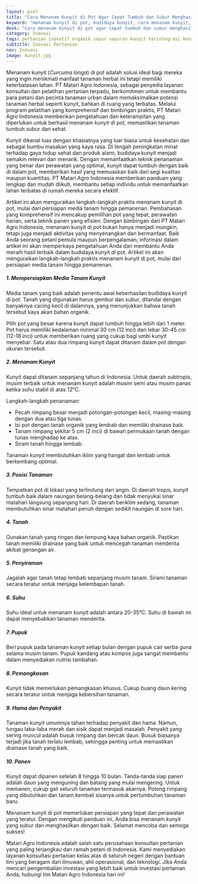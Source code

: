 ```yaml
---
layout: post
title: "Cara Menanam Kunyit di Pot Agar Cepat Tumbuh dan Subur Menghasilkan"
keyword: "menanam kunyit di pot, budidaya kunyit, cara menanam kunyit, tanaman kunyit subur, pertanian urban, PT Matari Agro Indonesia"
desk: "Cara menanam kunyit di pot agar cepat tumbuh dan subur menghasilkan. Dapatkan panduan lengkap mulai dari persiapan media tanam hingga cara panen."
category: Inovasi
tags: pertanian inovatif organik sayur sayuran kunyit terintegrasi konsultan ketahanan pangan
subtitle: Inovasi Pertanian
nav: Inovasi
image: kunyit.jpg
---
```


Menanam kunyit (*Curcuma longa*) di pot adalah solusi ideal bagi mereka yang ingin menikmati manfaat tanaman herbal ini tetapi memiliki keterbatasan lahan. PT Matari Agro Indonesia, sebagai penyedia layanan konsultan dan pelatihan pertanian terpadu, berkomitmen untuk membantu para petani dan pecinta tanaman urban dalam memaksimalkan potensi tanaman herbal seperti kunyit, bahkan di ruang yang terbatas. Melalui program pelatihan yang komprehensif dan bimbingan praktis, PT Matari Agro Indonesia memberikan pengetahuan dan keterampilan yang diperlukan untuk berhasil menanam kunyit di pot, memastikan tanaman tumbuh subur dan sehat.

Kunyit dikenal luas dengan khasiatnya yang luar biasa untuk kesehatan dan sebagai bumbu masakan yang kaya rasa. Di tengah peningkatan minat terhadap gaya hidup sehat dan produk alami, budidaya kunyit menjadi semakin relevan dan menarik. Dengan memanfaatkan teknik penanaman yang benar dan perawatan yang optimal, kunyit dapat tumbuh dengan baik di dalam pot, memberikan hasil yang memuaskan baik dari segi kualitas maupun kuantitas. PT Matari Agro Indonesia memberikan panduan yang lengkap dan mudah diikuti, membantu setiap individu untuk memanfaatkan lahan terbatas di rumah mereka secara efektif.

Artikel ini akan menguraikan langkah-langkah praktis menanam kunyit di pot, mulai dari persiapan media tanam hingga pemanenan. Pembahasan yang komprehensif ini mencakup pemilihan pot yang tepat, perawatan harian, serta teknik panen yang efisien. Dengan bimbingan dari PT Matari Agro Indonesia, menanam kunyit di pot bukan hanya menjadi mungkin, tetapi juga menjadi aktivitas yang menyenangkan dan bermanfaat. Baik Anda seorang petani pemula maupun berpengalaman, informasi dalam artikel ini akan memperkaya pengetahuan Anda dan membantu Anda meraih hasil terbaik dalam budidaya kunyit di pot. Artikel ini akan menguraikan langkah-langkah praktis menanam kunyit di pot, mulai dari persiapan media tanam hingga pemanenan.

##### 1. Mempersiapkan Media Tanam Kunyit

Media tanam yang baik adalah penentu awal keberhasilan budidaya kunyit di pot. Tanah yang digunakan harus gembur dan subur, ditandai dengan banyaknya cacing kecil di dalamnya, yang menunjukkan bahwa tanah tersebut kaya akan bahan organik. 

Pilih pot yang besar karena kunyit dapat tumbuh hingga lebih dari 1 meter. Pot harus memiliki kedalaman minimal 30 cm (12 inci) dan lebar 30-45 cm (12-18 inci) untuk memberikan ruang yang cukup bagi umbi kunyit menyebar. Satu atau dua rimpang kunyit dapat ditanam dalam pot dengan ukuran tersebut.

##### 2. Menanam Kunyit

Kunyit dapat ditanam sepanjang tahun di Indonesia. Untuk daerah subtropis, musim terbaik untuk menanam kunyit adalah musim semi atau musim panas ketika suhu stabil di atas 12°C.

Langkah-langkah penanaman:
- Pecah rimpang besar menjadi potongan-potongan kecil, masing-masing dengan dua atau tiga tunas.
- Isi pot dengan tanah organik yang lembab dan memiliki drainase baik.
- Tanam rimpang sekitar 5 cm (2 inci) di bawah permukaan tanah dengan tunas menghadap ke atas.
- Siram tanah hingga lembab.

Tanaman kunyit membutuhkan iklim yang hangat dan lembab untuk berkembang optimal.

##### 3. Posisi Tanaman

Tempatkan pot di lokasi yang terlindung dari angin. Di daerah tropis, kunyit tumbuh baik dalam naungan belang-belang dan tidak menyukai sinar matahari langsung sepanjang hari. Di daerah beriklim sedang, tanaman membutuhkan sinar matahari penuh dengan sedikit naungan di sore hari.

##### 4. Tanah

Gunakan tanah yang ringan dan lempung kaya bahan organik. Pastikan tanah memiliki drainase yang baik untuk mencegah tanaman menderita akibat genangan air.

##### 5. Penyiraman

Jagalah agar tanah tetap lembab sepanjang musim tanam. Sirami tanaman secara teratur untuk menjaga kelembapan tanah.

##### 6. Suhu

Suhu ideal untuk menanam kunyit adalah antara 20-35°C. Suhu di bawah ini dapat menyebabkan tanaman menderita.

##### 7. Pupuk

Beri pupuk pada tanaman kunyit setiap bulan dengan pupuk cair serba guna selama musim tanam. Pupuk kandang atau kompos juga sangat membantu dalam menyediakan nutrisi tambahan.

##### 8. Pemangkasan

Kunyit tidak memerlukan pemangkasan khusus. Cukup buang daun kering secara teratur untuk menjaga kebersihan tanaman.

##### 9. Hama dan Penyakit

Tanaman kunyit umumnya tahan terhadap penyakit dan hama. Namun, tungau laba-laba merah dan sisik dapat menjadi masalah. Penyakit yang sering muncul adalah busuk rimpang dan bercak daun. Busuk biasanya terjadi jika tanah terlalu lembab, sehingga penting untuk memastikan drainase tanah yang baik.

##### 10. Panen

Kunyit dapat dipanen setelah 8 hingga 10 bulan. Tanda-tanda siap panen adalah daun yang menguning dan batang yang mulai mengering. Untuk memanen, cukup gali seluruh tanaman termasuk akarnya. Potong rimpang yang dibutuhkan dan tanam kembali sisanya untuk pertumbuhan tanaman baru.

Menanam kunyit di pot memerlukan persiapan yang tepat dan perawatan yang teratur. Dengan mengikuti panduan ini, Anda bisa menanam kunyit yang subur dan menghasilkan dengan baik. Selamat mencoba dan semoga sukses!

Matari Agro Indonesia adalah salah satu perusahaan konsultan pertanian yang paling terjangkau dan ramah petani di Indonesia. Kami menyediakan layanan konsultasi pertanian kelas atas di seluruh negeri dengan bantuan tim yang beragam dari ilmuwan, ahli operasional, dan teknologi. Jika Anda mencari pengembalian investasi yang lebih baik untuk investasi pertanian Anda, hubungi tim Matari Agro Indonesia hari ini!

